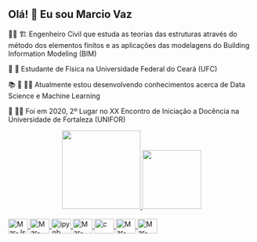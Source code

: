 ## Olá! :wave: Eu sou Marcio Vaz

:man_student: :building_construction:   Engenheiro Civil que estuda as teorias das estruturas através do método dos elementos finitos e 
                                        as aplicações das modelagens do Building Information Modeling (BIM)
                                        
:dizzy: :triangular_ruler:  Estudante de Física na Universidade Federal do Ceará (UFC)

:books: :brain: :technologist:     Atualmente estou desenvolvendo conhecimentos acerca de Data Science e Machine Learning 

:2nd_place_medal: :man_teacher:    Foi em 2020, 2º Lugar no XX Encontro de Iniciação a Docência na Universidade de Fortaleza (UNIFOR)

<div align="center">
  <a href="https://github.com/Marciovazjr">
  <img height="160em" src="https://github-readme-stats.vercel.app/api?username=Marciovazjr&show_icons=true&theme=graywhite&include_all_commits=true&count_private=true"/>
  <img height="120em" src="https://github-readme-stats.vercel.app/api/top-langs/?username=Marciovazjr&layout=compact&langs_count=3&theme=graywhite"/>
</div>

<div style="display: inline_block"><br>
  <img align="center" alt="Mar-Js" height="30" width="40" src="https://cdn.jsdelivr.net/gh/devicons/devicon/icons/javascript/javascript-original.svg">
  <img align="center" alt="Mar-Python" height="30" width="40" src="https://cdn.jsdelivr.net/gh/devicons/devicon/icons/python/python-original.svg">
  <img align="center" alt="ipynb" height="30" width="40" src="https://cdn.jsdelivr.net/gh/devicons/devicon/icons/jupyter/jupyter-original-wordmark.svg">
  <img align="center" alt="Mar-Matlab" height="30" width="40" src="https://cdn.jsdelivr.net/gh/devicons/devicon/icons/matlab/matlab-original.svg">
  <img align="center" alt="c" height="30" width="40" src="https://cdn.jsdelivr.net/gh/devicons/devicon/icons/c/c-original.svg">
  <img align="center" alt="Mar-SQL" height="30" width="40" src="https://cdn.jsdelivr.net/gh/devicons/devicon/icons/mysql/mysql-original-wordmark.svg">
  <img align="center" alt="Mar-GIT" height="30" width="40" src="https://cdn.jsdelivr.net/gh/devicons/devicon/icons/git/git-original.svg">
</div>
